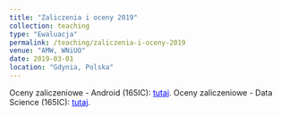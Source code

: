 ```yaml
---
title: "Zaliczenia i oceny 2019"
collection: teaching
type: "Ewaluacja"
permalink: /teaching/zaliczenia-i-oceny-2019
venue: "AMW, WNiUO"
date: 2019-03-01
location: "Gdynia, Polska"
---
```




Oceny zaliczeniowe - Android (165IC): <a href="https://docs.google.com/spreadsheets/d/1q18Zv51akzAvTbD0kPMY44FSwlEJcpEPQFwgWs8K9FY/edit?usp=sharing" target="_blank" style="color:blue;"> tutaj</a>.
Oceny zaliczeniowe - Data Science (165IC): <a href="https://docs.google.com/spreadsheets/d/1D-BSg3D5i02HLtd3cW69dfdCfTMp0_CT_XyOCDbVz2s/edit?usp=sharing" target="_blank" style="color:blue;"> tutaj</a>.
<!--<p>Tabele zawierają punkty za laboratoria oraz sumę punktów i ocenę na zaliczenie (lub za egzamin).</p>
 1. Oznaczenia 
  * Liczba 0-5 oznacza punkty za dane laboratorium,
 * '+' oznacza przesłanie (lub pokazanie) pracy w terminie, ale nie odbyła się rozmowa "na żywo" (lub brak przesłanego linku do repo),
  * '-2' lub '-4' oznacza opóźnienie w zaliczeniu laboratorium mniejsze od tygodnia (-2 punkty) lub dwóch (-4punkty),
  * kolory z tabeli opisane w legendzie.-->


<!--

Aplikacje mobilne dla systemu Android - grupa 165IC_B1
======

|  L.p. | Nr indeksu      | Lab_1 | Lab_2 |Lab_3  | Lab_4  |Lab_5  | Lab_6  |Lab_7  | Lab_8  |      SUMA     |	  ZALICZENIE    |
|:-----:| :-------------: |:-----:|:-----:|:-----:|:-----: |:-----:|:-----: |:-----:|:-----: |    :-----:    |       :-----:  	|
|   1   |     20379       |  5    |  5    |  5    |  0     |  0    |  0     |  0    |  0     |      15       |		0	|
|   2   |     20381       |  5(-) |  0    |  0    |  0     |  0    |  0     |  0    |  0     |       5       |		0	|
|   3   |     21553       |  5    |  5    |  0    |  0     |  0    |  0     |  0    |  0     |      10       |		0	|
|   4   |     20383       |  5    |  5    |  +    |  0     |  0    |  0     |  0    |  0     |      10       |		0	|
|   5   |     20385       |  5    |  5    |  0    |  0     |  0    |  0     |  0    |  0     |      10       |		0	|
|   6   |     20387       |  -2   |  0    |  0    |  0     |  0    |  0     |  0    |  0     |       0       |		0	|
|   7   |     17968       |  +    |  0    |  0    |  0     |  0    |  0     |  0    |  0     |       0       |		0	|
|   8   |     19389       |  +    |  +    |  0    |  0     |  0    |  0     |  0    |  0     |       0       |		0	|
|   9   |     20404       |  5    |  5    |  0    |  0     |  0    |  0     |  0    |  0     |      10       |		0	|
|  10   |     20405       |  -2   |  0    |  0    |  0     |  0    |  0     |  0    |  0     |       0       |		0	|
|  11   |     20407       |  +    |  0    |  0    |  0     |  0    |  0     |  0    |  0     |       0       |		0	|
|  12   |     19366       |  5    |  5    |  0    |  0     |  0    |  0     |  0    |  0     |       5       |		0	|
|  13   |     20041       |  5    |  5    |  5    |  0     |  0    |  0     |  0    |  0     |      15       |		0	|
|  14   |     20414       |  -2   |  0    |  0    |  0     |  0    |  0     |  0    |  0     |       0       |		0	|
|  15   |     20417       |  5    | 4,5   | 4,5   |  0     |  0    |  0     |  0    |  0     |      14       |		0	|
|  16   |     20418       |  +    |  +    |  0    |  0     |  0    |  0     |  0    |  0     |       0       |		0	|
|  17   |     20428       |  -2   |  0    |  0    |  0     |  0    |  0     |  0    |  0     |       0       |		0	|
|  18   |     20615       |  -2   |  0    |  0    |  0     |  0    |  0     |  0    |  0     |       0       |		0	|

Aplikacje mobilne dla systemu Android - grupa 165IC_B2
======

|  L.p. | Nr indeksu      | Lab_1 | Lab_2 |Lab_3  | Lab_4  |Lab_5  | Lab_6  |Lab_7  | Lab_8  |      SUMA     |	  ZALICZENIE    |
|:-----:| :-------------: |:-----:|:-----:|:-----:|:-----: |:-----:|:-----: |:-----:|:-----: |    :-----:    |       :-----:  	|
|   1   |     20035       |  5    |  5    |  0    |  0     |  0    |  0     |  0    |  0     |      10       |		0	|
|   2   |     20386       |  5    |  5    |  0    |  0     |  0    |  0     |  0    |  0     |      10       |		0	|
|   3   |     18813       |  -2   |  0    |  0    |  0     |  0    |  0     |  0    |  0     |       0       |		0	|
|   4   |     20039       |  5    | 4,5   |  0    |  0     |  0    |  0     |  0    |  0     |      9,5      |		0	|
|   5   |     20394       |  5(-) |  5(-) |  0    |  0     |  0    |  0     |  0    |  0     |      10       |		0	|
|   6   |     20396       |  -2   |  0    |  0    |  0     |  0    |  0     |  0    |  0     |       0       |		0	|
|   7   |     16883       |  5    |  5    |  0    |  0     |  0    |  0     |  0    |  0     |      10       |		0	|
|   8   |     20398       |  -2   |  0    |  0    |  0     |  0    |  0     |  0    |  0     |       0       |		0	|
|   9   |     16631       |  3(-) |  5(-) |  0    |  0     |  0    |  0     |  0    |  0     |       8       |		0	|
|  10   |     20401       |  5    |  0    |  0    |  0     |  0    |  0     |  0    |  0     |       5       |		0	|
|  11   |     20402       |  +    |  +    |  0    |  0     |  0    |  0     |  0    |  0     |       0       |		0	|
|  12   |     20408       |  -2   |  0    |  0    |  0     |  0    |  0     |  0    |  0     |       0       |		0	|
|  13   |     20421       |  5    |  5    |  5    |  0     |  0    |  0     |  0    |  0     |      15       |		0	|
|  14   |     17884       |  +    |  +    |  0    |  0     |  0    |  0     |  0    |  0     |       0       |		0	|
|  15   |     20423       |  5    |  5    |  0    |  0     |  0    |  0     |  0    |  0     |      10       |		0	|
|  16   |     20425       |  -2   |  0    |  0    |  0     |  0    |  0     |  0    |  0     |       0       |		0	|
|  17   |     20433       |  5    |  5    |  5    |  +     |  0    |  0     |  0    |  0     |      15       |		0	|
-->




